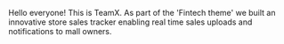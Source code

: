 Hello everyone!
This is TeamX.
As part of the 'Fintech theme' we built an innovative store sales tracker enabling real time sales uploads and notifications to mall owners.
